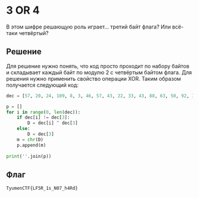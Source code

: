 # 3 OR 4
В этом шифре решающую роль играет... третий байт флага? Или всё-таки четвёртый?

## Решение
Для решение нужно понять, что код просто проходит по набору байтов и складывает каждый байт по модулю 2 с четвёртым байтом флага. Для решения нужно применить свойство операции XOR.
Таким образом получается следующий код: 
```python
dec = [57, 20, 24, 109, 8, 3, 46, 57, 43, 22, 33, 43, 88, 63, 50, 92, 30, 50, 35, 93, 90, 50, 5, 89, 63, 9, 16]

p = []
for i in range(0, len(dec)):
	if dec[i] != dec[3]:
		D = dec[i] ^ dec[3]
	else:
		D = dec[3]
	m = chr(D)
	p.append(m)
	
print(''.join(p))
```
## Флаг
`TyumenCTF{LF5R_1s_N07_h4Rd}`